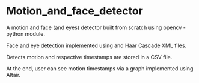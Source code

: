 # Motion_and_face_detector

A motion and face (and eyes) detector built from scratch using opencv - python module.

Face and eye detection implemented using and Haar Cascade XML files.

Detects motion and respective timestamps are stored in a CSV file.

At the end, user can see motion timestamps via a graph implemented using Altair.
